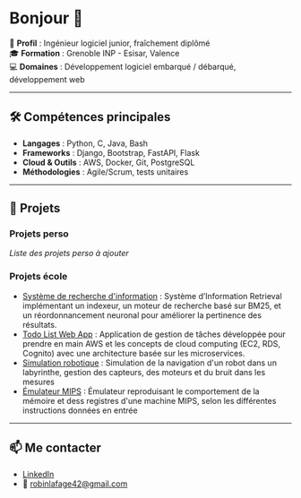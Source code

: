 # Bonjour 👋

👤 **Profil** : Ingénieur logiciel junior, fraîchement diplômé  
🎓 **Formation** : Grenoble INP - Esisar, Valence  
💻 **Domaines** : Développement logiciel embarqué / débarqué, développement web  

---

## 🛠️ Compétences principales 

- **Langages** : Python, C, Java, Bash  
- **Frameworks** : Django, Bootstrap, FastAPI, Flask  
- **Cloud & Outils** : AWS, Docker, Git, PostgreSQL    
- **Méthodologies** : Agile/Scrum, tests unitaires

---

## 📌 Projets
### Projets perso
*Liste des projets perso à ajouter*

### Projets école
- [Système de recherche d'information](https://github.com/robinlafage/Information_Retrieval) : Système d’Information Retrieval implémentant un indexeur, un moteur de recherche basé sur BM25, et un réordonnancement neuronal pour améliorer la pertinence des résultats.  
- [Todo List Web App](https://github.com/robinlafage/es-todolist) : Application de gestion de tâches développée pour prendre en main AWS et les concepts de cloud computing (EC2, RDS, Cognito) avec une architecture basée sur les microservices.
- [Simulation robotique](https://github.com/robinlafage/RMI) : Simulation de la navigation d'un robot dans un labyrinthe, gestion des capteurs, des moteurs et du bruit dans les mesures
- [Émulateur MIPS](https://github.com/robinlafage/Emulateur-MIPS-C) : Émulateur reproduisant le comportement de la mémoire et dess registres d'une machine MIPS, selon les différentes instructions données en entrée

---

## 📫 Me contacter
- [LinkedIn](https://www.linkedin.com/in/robin-lafage-731492262)  
- 📧 robinlafage42@gmail.com
